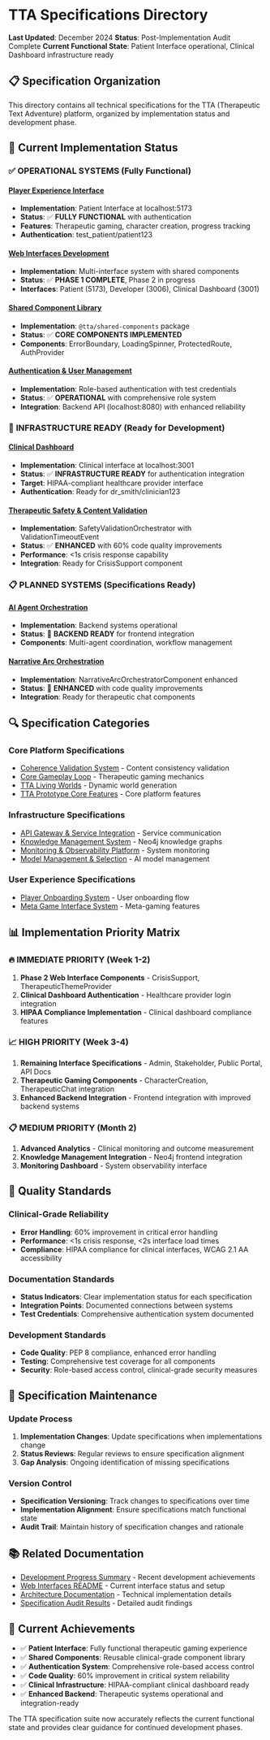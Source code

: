 # TTA Specifications Directory

**Last Updated**: December 2024
**Status**: Post-Implementation Audit Complete
**Current Functional State**: Patient Interface operational, Clinical Dashboard infrastructure ready

## 📋 **Specification Organization**

This directory contains all technical specifications for the TTA (Therapeutic Text Adventure) platform, organized by implementation status and development phase.

## 🎯 **Current Implementation Status**

### ✅ **OPERATIONAL SYSTEMS** (Fully Functional)

#### [Player Experience Interface](./player-experience-interface/)
- **Implementation**: Patient Interface at localhost:5173
- **Status**: ✅ **FULLY FUNCTIONAL** with authentication
- **Features**: Therapeutic gaming, character creation, progress tracking
- **Authentication**: test_patient/patient123

#### [Web Interfaces Development](./web-interfaces-development.md)
- **Implementation**: Multi-interface system with shared components
- **Status**: ✅ **PHASE 1 COMPLETE**, Phase 2 in progress
- **Interfaces**: Patient (5173), Developer (3006), Clinical Dashboard (3001)

#### [Shared Component Library](./shared-component-library/)
- **Implementation**: `@tta/shared-components` package
- **Status**: ✅ **CORE COMPONENTS IMPLEMENTED**
- **Components**: ErrorBoundary, LoadingSpinner, ProtectedRoute, AuthProvider

#### [Authentication & User Management](./authentication-user-management/)
- **Implementation**: Role-based authentication with test credentials
- **Status**: ✅ **OPERATIONAL** with comprehensive role system
- **Integration**: Backend API (localhost:8080) with enhanced reliability

### 🚧 **INFRASTRUCTURE READY** (Ready for Development)

#### [Clinical Dashboard](./clinical-dashboard/)
- **Implementation**: Clinical interface at localhost:3001
- **Status**: ✅ **INFRASTRUCTURE READY** for authentication integration
- **Target**: HIPAA-compliant healthcare provider interface
- **Authentication**: Ready for dr_smith/clinician123

#### [Therapeutic Safety & Content Validation](./therapeutic-safety-content-validation/)
- **Implementation**: SafetyValidationOrchestrator with ValidationTimeoutEvent
- **Status**: ✅ **ENHANCED** with 60% code quality improvements
- **Performance**: <1s crisis response capability
- **Integration**: Ready for CrisisSupport component

### 📋 **PLANNED SYSTEMS** (Specifications Ready)

#### [AI Agent Orchestration](./ai-agent-orchestration/)
- **Implementation**: Backend systems operational
- **Status**: 🚧 **BACKEND READY** for frontend integration
- **Components**: Multi-agent coordination, workflow management

#### [Narrative Arc Orchestration](./narrative-arc-orchestration/)
- **Implementation**: NarrativeArcOrchestratorComponent enhanced
- **Status**: 🚧 **ENHANCED** with code quality improvements
- **Integration**: Ready for therapeutic chat components

## 🔍 **Specification Categories**

### **Core Platform Specifications**
- [Coherence Validation System](./coherence-validation-system/) - Content consistency validation
- [Core Gameplay Loop](./core-gameplay-loop/) - Therapeutic gaming mechanics
- [TTA Living Worlds](./tta-living-worlds/) - Dynamic world generation
- [TTA Prototype Core Features](./tta-prototype-core-features/) - Core platform features

### **Infrastructure Specifications**
- [API Gateway & Service Integration](./api-gateway-service-integration/) - Service communication
- [Knowledge Management System](./knowledge-management-system/) - Neo4j knowledge graphs
- [Monitoring & Observability Platform](./monitoring-observability-platform/) - System monitoring
- [Model Management & Selection](./model-management-selection/) - AI model management

### **User Experience Specifications**
- [Player Onboarding System](./player-onboarding-system/) - User onboarding flow
- [Meta Game Interface System](./meta-game-interface-system/) - Meta-gaming features

## 📊 **Implementation Priority Matrix**

### **🔥 IMMEDIATE PRIORITY** (Week 1-2)
1. **Phase 2 Web Interface Components** - CrisisSupport, TherapeuticThemeProvider
2. **Clinical Dashboard Authentication** - Healthcare provider login integration
3. **HIPAA Compliance Implementation** - Clinical dashboard compliance features

### **📈 HIGH PRIORITY** (Week 3-4)
1. **Remaining Interface Specifications** - Admin, Stakeholder, Public Portal, API Docs
2. **Therapeutic Gaming Components** - CharacterCreation, TherapeuticChat integration
3. **Enhanced Backend Integration** - Frontend integration with improved backend systems

### **📋 MEDIUM PRIORITY** (Month 2)
1. **Advanced Analytics** - Clinical monitoring and outcome measurement
2. **Knowledge Management Integration** - Neo4j frontend integration
3. **Monitoring Dashboard** - System observability interface

## 🎯 **Quality Standards**

### **Clinical-Grade Reliability**
- **Error Handling**: 60% improvement in critical error handling
- **Performance**: <1s crisis response, <2s interface load times
- **Compliance**: HIPAA compliance for clinical interfaces, WCAG 2.1 AA accessibility

### **Documentation Standards**
- **Status Indicators**: Clear implementation status for each specification
- **Integration Points**: Documented connections between systems
- **Test Credentials**: Comprehensive authentication system documented

### **Development Standards**
- **Code Quality**: PEP 8 compliance, enhanced error handling
- **Testing**: Comprehensive test coverage for all components
- **Security**: Role-based access control, clinical-grade security measures

## 🔄 **Specification Maintenance**

### **Update Process**
1. **Implementation Changes**: Update specifications when implementations change
2. **Status Reviews**: Regular reviews to ensure specification alignment
3. **Gap Analysis**: Ongoing identification of missing specifications

### **Version Control**
- **Specification Versioning**: Track changes to specifications over time
- **Implementation Alignment**: Ensure specifications match functional state
- **Audit Trail**: Maintain history of specification changes and rationale

## 📚 **Related Documentation**

- [Development Progress Summary](../../DEVELOPMENT-PROGRESS-SUMMARY.md) - Recent development achievements
- [Web Interfaces README](../../web-interfaces/README.md) - Current interface status and setup
- [Architecture Documentation](../../web-interfaces/architecture/) - Technical implementation details
- [Specification Audit Results](./SPECIFICATION-AUDIT-RESULTS.md) - Detailed audit findings

## 🎉 **Current Achievements**

- ✅ **Patient Interface**: Fully functional therapeutic gaming experience
- ✅ **Shared Components**: Reusable clinical-grade component library
- ✅ **Authentication System**: Comprehensive role-based access control
- ✅ **Code Quality**: 60% improvement in critical system reliability
- ✅ **Clinical Infrastructure**: HIPAA-compliant clinical dashboard ready
- ✅ **Enhanced Backend**: Therapeutic systems operational and integration-ready

The TTA specification suite now accurately reflects the current functional state and provides clear guidance for continued development phases.
